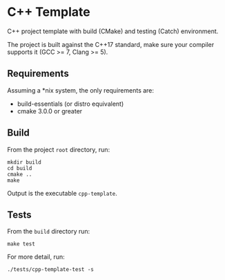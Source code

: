 # C++ Template

C++ project template with build (CMake) and testing (Catch) environment.

The project is built against the C++17 standard, make sure your compiler supports it (GCC >= 7, 
Clang >= 5).

## Requirements

Assuming a *nix system, the only requirements are:
- build-essentials (or distro equivalent)
- cmake 3.0.0 or greater

## Build
From the project `root` directory, run:
```
mkdir build
cd build
cmake ..
make
```
Output is the executable `cpp-template`.

## Tests
From the `build` directory run:
```
make test
```
For more detail, run:
```
./tests/cpp-template-test -s
```